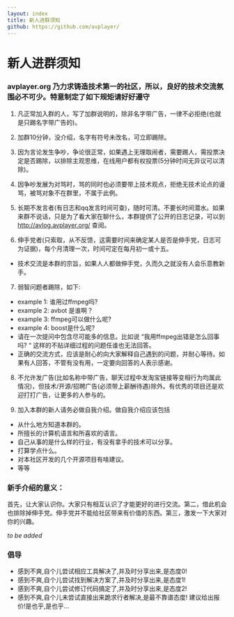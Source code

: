 ```yaml
---
layout: index
title: 新人进群须知
github: https://github.com/avplayer/
---
```


新人进群须知
===
 
### avplayer.org 乃力求铸造技术第一的社区，所以，良好的技术交流氛围必不可少。特意制定了如下规矩请好好遵守


1. 凡正常加入群的人，写了加群说明的，除非名字带广告，一律不必拒绝(也就是只踢名字带广告的)。

2. 加群10分钟，没介绍，名字有符号未改名，可立即踢除。

3. 因为言论发生争吵，争论很正常，如果遇上无理取闹者，需要踢人，需投票决定是否踢除，以排除主观思维，在线用户都有权投票(5分钟时间无异议可以清除)。

4. 因争吵发展为对骂时，骂的同时也必须要带上技术观点，拒绝无技术论点的谩骂，被骂对象不在群里，不属于此例。

5. 长期不发言者(有日志和qq发言时间可查)，随时可清。不要长时间潜水。如果来群不说话，只是为了看大家在聊什么，本群提供了公开的日志记录，可以到 http://avlog.avplayer.org/ 查阅。

6. 伸手党者(只索取，从不反馈，这需要时间来确定某人是否是伸手党，日志可为证据)，每个月清理一次，时间可定在每月初一或十五。
  * 技术交流是本群的宗旨，如果人人都做伸手党，久而久之就没有人会乐意教新手。

7. 弱智问题者踢除，如下:
  * example 1: 谁用过ffmpeg吗?
  * example 2: avbot 是谁啊？
  * example 3: ffmpeg可以做什么呢?
  * example 4: boost是什么呢?
  * 请在一次提问中包含尽可能多的信息。比如说 “我用ffmpeg出错是怎么回事吗? “ 这样的不贴详细过程的问题任谁也无法回答。
  * 正确的交流方式，应该是耐心的向大家解释自己遇到的问题，并耐心等待。如果有人回答，不管有没有用，一定要向回答的人表示感谢。

8. 不允许发广告(比如名称中带广告，聊天过程中发淘宝链接等变相行为均属此情况)，但技术/开源/招聘广告(必须带上薪酬待遇)除外。有优秀的项目还是欢迎打打广告，让更多的人参与的。

9. 加入本群的新人请务必做自我介绍。做自我介绍应该包括
  * 从什么地方知道本群的。
  * 所擅长的计算机语言和所喜欢的语言。
  * 自己从事的是什么样的行业，有没有拿手的技术可以分享。
  * 打算学点什么。
  * 对本社区开发的几个开源项目有啥建议。
  * 等等


### 新手介绍的意义：
	
首先，让大家认识你。大家只有相互认识了才能更好的进行交流。第二，借此机会也排除掉伸手党。伸手党并不能给社区带来有价值的东西。第三，激发一下大家对你的兴趣。

	       
*to be added*

### 倡导

  * 感到不爽,自个儿尝试相应工具解决了,并及时分享出来,是态度0!
  * 感到不爽,自个儿尝试找到解决方案了,并及时分享出来,是态度1!
  * 感到不爽,自个儿尝试修订代码搞定了,并及时分享出来,是态度2!
  * 感到不爽,自个儿未尝试直接出来跪求行者解决,是最不靠谱态度! 建议给出报价!是也乎,是也乎...
